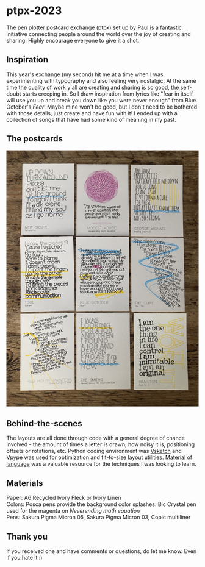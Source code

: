 # ptpx-2023

The pen plotter postcard exchange (ptpx) set up by [Paul](https://paulbutler.org/) is a fantastic initiative connecting people around the world over the joy of creating and sharing. Highly encourage everyone to give it a shot.


## Inspiration
This year's exchange (my second) hit me at a time when I was experimenting with typography and also feeling very nostalgic. At the same time the quality of work y'all are creating and sharing is so good, the self-doubt starts creeping in. So I draw inspiration from lyrics like "fear in itself will use you up and break you down like you were never enough" from Blue October's _Fear_. Maybe mine won't be good, but I don't need to be bothered with those details, just create and have fun with it! I ended up with a collection of songs that have had some kind of meaning in my past.

## The postcards
![](https://github.com/codecreative/ptpx-2023/blob/main/ptpx-2023-postcards.jpg?raw=true)

## Behind-the-scenes
The layouts are all done through code with a general degree of chance involved - the amount of times a letter is drawn, how noisy it is, positioning offsets or rotations, etc. Python coding environment was [Vsketch](https://vsketch.readthedocs.io/en/latest/index.html) and [Vpype](https://vpype.readthedocs.io/en/latest/index.html) was used for optimization and fit-to-size layout utilities. [Material of language](https://github.com/aparrish/material-of-language/tree/master) was a valuable resource for the techniques I was looking to learn.

## Materials
Paper: A6 Recycled Ivory Fleck or Ivory Linen \
Colors: Posca pens provide the background color splashes. Bic Crystal pen used for the magenta on _Neverending math equation_ \
Pens: Sakura Pigma Micron 05, Sakura Pigma Micron 03, Copic multiliner

## Thank you
If you received one and have comments or questions, do let me know. Even if you hate it :) 
